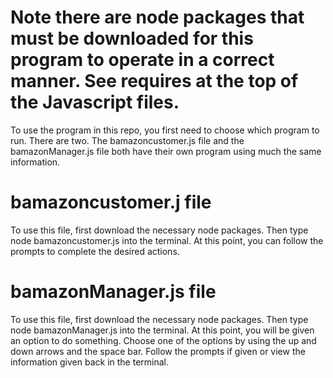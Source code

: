 # Note there are node packages that must be downloaded for this program to operate in a correct manner. See requires at the top of the Javascript files.

To use the program in this repo, you first need to choose which program to run. There are two. The bamazoncustomer.js file and the bamazonManager.js file both have their own program using much the same information.

# bamazoncustomer.j file

To use this file, first download the necessary node packages.
Then type node bamazoncustomer.js into the terminal. At this point, you can follow the prompts to complete the desired actions.

# bamazonManager.js file

To use this file, first download the necessary node packages. Then type node bamazonManager.js into the terminal. At this point, you will be given an option to do something. Choose one of the options by using the up and down arrows and the space bar. Follow the prompts if given or view the information given back in the terminal.